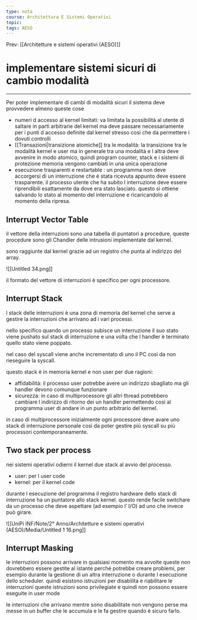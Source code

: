 ```yaml
---
type: nota
course: Architettura E Sistemi Operativi
topic: 
tags: AESO
---
```


Prev: [[Architetture e sistemi operativi (AESO)]]

# implementare sistemi sicuri di cambio modalità
---
	

Per poter implementare di cambi di modalità sicuri il sistema deve provvedere almeno queste cose

- numeri d accesso al kernel limitati: va limitata la possibilità al utente di saltare in parti arbitrarie del kernel ma deve passare necessariamente per i punti d accesso definite dal kernel stresso cosi che da permettere i dovuti controlli
- [[Transazioni|transizione atomiche]] tra le modalità: la transizione tra le modalità kernel e user ma in generale tra una modalità e l altra deve avvenire in modo atomico, quindi program counter, stack e i sistemi di protezione memoria vengono cambiati in una unica operazione
- esecuzione trasparenti e restartable : un programma non deve accorgersi di un interruzione che è stata ricevuta appunto deve essere trasparente. il processo utente che ha subito l interruzione deve essere riprendibili esattamente da dove era stato lasciato. questo si ottiene salvando lo stato al momento del interruzione e ricaricandolo al momento della ripresa.

## Interrupt Vector Table

il vettore della interruzioni sono una tabella di puntatori a procedure, queste procedure sono gli Chandler delle intrusioni implementate dal kernel.

sono raggiunte dal kernel grazie ad un registro che punta al indirizzo del array.

![[Untitled 34.png]]

 il formato del vettore di interruzioni è specifico per ogni processore.



## Interrupt Stack

 l stack delle interruzioni è una zona di memoria del kernel che serve a gestire la interruzioni che arrivano ad i vari processi.

nello specifico quando un processo subisce un interruzione il suo stato viene pushato sul stack di interruzione e una volta che l handler è terminato quello stato viene poppato.

nel caso del syscall viene anche incrementato di uno il PC cosi da non rieseguire la syscall.

questo stack è in memoria kernel e non user per due ragioni:

- affidabilità: il processo user potrebbe avere un indirizzo sbagliato ma gli handler devono comunque funzionare
- sicurezza: in caso di multiprocessore  gli altri thread potrebbero cambiare l indirizzo di ritorno dei un handler permettendo cosi al programma user di andare in un punto arbitrario del kernel.

in caso di multiprocessore inizialmente ogni processore deve avare uno stack di interruzione personale cosi da poter gestire più syscall su più processori contemporaneamente.

## Two stack per process

nei sistemi operativi odierni il kernel due stack al avvio del processo.

- user: per l user code
- kernel: per il kernel code

durante l esecuzione del programma il registro hardware  dello stack di interruzione ha un puntatore allo stack kernel. questo rende facile switchare da un processo che deve aspettare (ad esempio l’ I/O) ad uno che invece può girare.

![[UniPi INF/Note/2° Anno/Architetture e sistemi operativi (AESO)/Media/Untitled 1 16.png]]

## Interrupt Masking

le interruzioni possono arrivare in qualsiasi momento ma avvolte queste non dovrebbero essere gestite al istante perché potrebbe creare problemi, per esempio durante la gestione di un altra interruzione o durante l esecuzione dello scheduler. quindi esistono istruzioni per disabilita e riabilitare le interruzioni queste istruzioni sono privilegiate e quindi non possono essere eseguite in user mode

le interruzioni che arrivano mentre sono disabilitate non vengono perse ma messe in un buffer che le accumula e le fa gestire quando è sicuro farlo.

